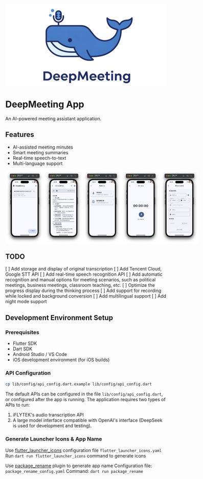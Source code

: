 ![DeepMeeting Logo](assets/logo/deepmeeting-logo-banner.jpeg)

# DeepMeeting App

An AI-powered meeting assistant application.

## Features

- AI-assisted meeting minutes
- Smart meeting summaries 
- Real-time speech-to-text
- Multi-language support

<div style="display: flex; justify-content: space-between;">
  <img src="assets/screenshot/Screenshot-01.png" width="24%">
  <img src="assets/screenshot/Screenshot-02.png" width="24%">
  <img src="assets/screenshot/Screenshot-03.png" width="24%">
  <img src="assets/screenshot/Screenshot-04.png" width="24%">
  <img src="assets/screenshot/Screenshot-05.png" width="24%">
</div>

## TODO
[ ] Add storage and display of original transcription
[ ] Add Tencent Cloud, Google STT API
[ ] Add real-time speech recognition API
[ ] Add automatic recognition and manual options for meeting scenarios, such as political meetings, business meetings, classroom teaching, etc.
[ ] Optimize the progress display during the thinking process
[ ] Add support for recording while locked and background conversion
[ ] Add multilingual support
[ ] Add night mode support

## Development Environment Setup

### Prerequisites

- Flutter SDK
- Dart SDK
- Android Studio / VS Code
- iOS development environment (for iOS builds)

### API Configuration
```bash
cp lib/config/api_config.dart.example lib/config/api_config.dart
```
The default APIs can be configured in the file `lib/config/api_config.dart`, or configured after the app is running. The application requires two types of APIs to run:
1. iFLYTEK's audio transcription API
2. A large model interface compatible with OpenAI's interface (DeepSeek is used for development and testing).

### Generate Launcher Icons & App Name
Use [flutter_launcher_icons](https://pub.dev/packages/flutter_launcher_icons) configuration file `flutter_launcher_icons.yaml`
Run `dart run flutter_launcher_icons` command to generate icons

Use [package_rename](https://pub.dev/packages/package_rename) plugin to generate app name
Configuration file: `package_rename_config.yaml`
Command: `dart run package_rename`